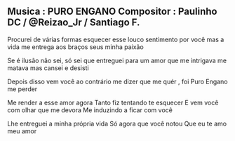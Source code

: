 Musica : PURO ENGANO Compositor : Paulinho DC / @Reizao_Jr / Santiago F.
---

Procurei de várias formas esquecer 
esse louco sentimento por você 
mas a vida me entrega 
aos braços seus minha paixão 

Se é ilusão não sei, só sei que entreguei
para um amor que me intrigava me matava
mas cansei e desisti 

Depois disso vem você ao contrário me dizer
que me quér , foi
Puro Engano me perder

Me render a esse amor agora
Tanto fiz tentando te esquecer 
E vem você com olhar que me devora
Me induzindo a ficar com você 

Lhe entreguei a minha própria vida
Só agora que você notou
Que eu te amo meu amor